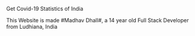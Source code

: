 Get Covid-19 Statistics of India

This Website is made #Madhav Dhall#, a 14 year old Full Stack Developer from Ludhiana, India
